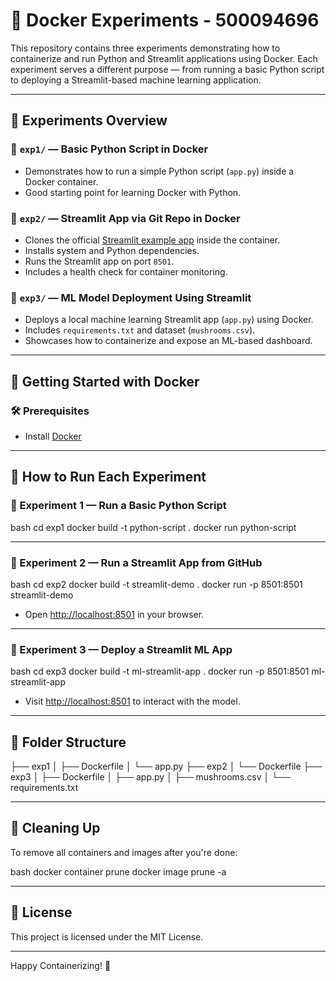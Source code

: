 
# 🚀 Docker Experiments - 500094696

This repository contains three experiments demonstrating how to containerize and run Python and Streamlit applications using Docker. Each experiment serves a different purpose — from running a basic Python script to deploying a Streamlit-based machine learning application.

---

## 🧪 Experiments Overview

### **📁 `exp1/` — Basic Python Script in Docker**
- Demonstrates how to run a simple Python script (`app.py`) inside a Docker container.
- Good starting point for learning Docker with Python.

### **📁 `exp2/` — Streamlit App via Git Repo in Docker**
- Clones the official [Streamlit example app](https://github.com/streamlit/streamlit-example) inside the container.
- Installs system and Python dependencies.
- Runs the Streamlit app on port `8501`.
- Includes a health check for container monitoring.

### **📁 `exp3/` — ML Model Deployment Using Streamlit**
- Deploys a local machine learning Streamlit app (`app.py`) using Docker.
- Includes `requirements.txt` and dataset (`mushrooms.csv`).
- Showcases how to containerize and expose an ML-based dashboard.

---

## 🐳 Getting Started with Docker

### **🛠 Prerequisites**
- Install [Docker](https://docs.docker.com/get-docker/)

---

## 🚨 How to Run Each Experiment

### 🔹 Experiment 1 — Run a Basic Python Script

bash
cd exp1
docker build -t python-script .
docker run python-script


---

### 🔹 Experiment 2 — Run a Streamlit App from GitHub

bash
cd exp2
docker build -t streamlit-demo .
docker run -p 8501:8501 streamlit-demo


- Open [http://localhost:8501](http://localhost:8501) in your browser.

---

### 🔹 Experiment 3 — Deploy a Streamlit ML App

bash
cd exp3
docker build -t ml-streamlit-app .
docker run -p 8501:8501 ml-streamlit-app


- Visit [http://localhost:8501](http://localhost:8501) to interact with the model.

---

## 📄 Folder Structure


├── exp1
│   ├── Dockerfile
│   └── app.py
├── exp2
│   └── Dockerfile
├── exp3
│   ├── Dockerfile
│   ├── app.py
│   ├── mushrooms.csv
│   └── requirements.txt


---

## 🧼 Cleaning Up

To remove all containers and images after you're done:

bash
docker container prune
docker image prune -a


---

## 📢 License

This project is licensed under the MIT License.

---

Happy Containerizing! 🐋
